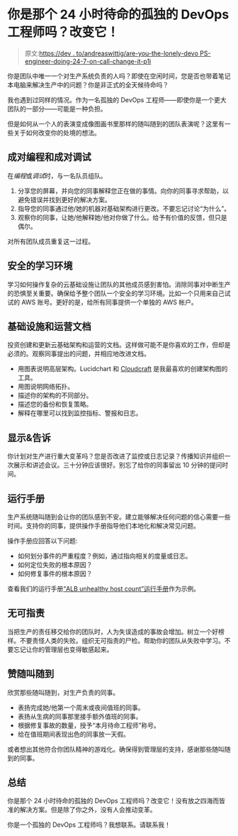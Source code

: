 # 你是那个 24 小时待命的孤独的 DevOps 工程师吗？改变它！

> 原文:[https://dev . to/andreaswittig/are-you-the-lonely-devo PS-engineer-doing-24-7-on-call-change-it-p1i](https://dev.to/andreaswittig/are-you-the-lonely-devops-engineer-doing-24-7-on-call-change-it-p1i)

你是团队中唯一一个对生产系统负责的人吗？即使在空闲时间，您是否也带着笔记本电脑来解决生产中的问题？你是非正式的全天候待命吗？

我也遇到过同样的情况。作为一名孤独的 DevOps 工程师——即使你是一个更大团队的一部分——可能是一种负担。

但是如何从一个人的表演变成像图画书里那样的随叫随到的团队表演呢？这里有一些关于如何改变你的处境的想法。

## [](#pair-programming-and-pair-debugging)成对编程和成对调试

在*编程*或*调试*时，与一名队员组队。

1.  分享您的屏幕，并向您的同事解释您正在做的事情。向你的同事寻求帮助，以避免错误并找到更好的解决方案。
2.  指导您的同事通过他/她的机器对基础架构进行更改。不要忘记讨论“为什么”。
3.  观察你的同事，让她/他解释她/他对你做了什么。给予有价值的反馈，但只是偶尔。

对所有团队成员重复这一过程。

## [](#safe-learning-environment)安全的学习环境

学习如何操作复杂的云基础设施让团队的其他成员感到害怕。消除同事对中断生产的恐惧至关重要。确保给予整个团队一个安全的学习环境。比如一个只用来自己试试的 AWS 账号。更好的是，给所有同事提供一个单独的 AWS 帐户。

## [](#infrastructure-and-operations-documentation)基础设施和运营文档

投资创建和更新云基础架构和运营的文档。这样做可能不是你喜欢的工作，但却是必须的。观察同事提出的问题，并相应地改进文档。

*   用图表说明高层架构。Lucidchart 和 [Cloudcraft](http://cloudcraft.co) 是我最喜欢的创建架构图的工具。
*   用图说明网络拓扑。
*   描述你的架构的不同部分。
*   描述您的备份和恢复策略。
*   解释在哪里可以找到监控指标、警报和日志。

## [](#show-amp-tell)显示&告诉

你计划对生产进行重大变革吗？您是否改进了监控或日志记录？传播知识并组织一次展示和讲述会议。三十分钟应该很好。别忘了给你的同事留出 10 分钟的提问时间。

## [](#runbook)运行手册

生产系统随叫随到会让你的团队感到不安。建立能够解决任何问题的信心需要一些时间。支持你的同事，提供操作手册指导他们本地化和解决常见问题。

操作手册应回答以下问题:

*   如何划分事件的严重程度？例如，通过指向相关的度量或日志。
*   如何定位失败的根本原因？
*   如何修复事件的根本原因？

查看我们的运行手册[“ALB unhealthy host count”运行手册](https://marbot.io/help/runbook-aws-applicationelb-unhealthy-host-count-metric.html)作为示例。

## [](#blameless-postmortems)无可指责

当把生产的责任移交给你的团队时，人为失误造成的事故会增加。树立一个好榜样。不要责怪人类的失败。组织无可指责的尸检。帮助你的团队从失败中学习。不要忘记让你的管理层也变得敏感起来。

## [](#praise-oncall)赞随叫随到

欣赏那些随叫随到，对生产负责的同事。

*   表扬完成她/他第一个周末或夜间值班的同事。
*   表扬从生病的同事那里接手额外值班的同事。
*   根据修复事故的数量，授予“本月待命工程师”称号。
*   给在值班期间表现出色的同事放一天假。

或者想出其他符合你团队精神的游戏化。确保得到管理层的支持，感谢那些随叫随到的同事。

## [](#summary)总结

你是那个 24 小时待命的孤独的 DevOps 工程师吗？改变它！没有放之四海而皆准的解决方案。但是除了你之外，没有人会推动变革。

你是一个孤独的 DevOps 工程师吗？我想联系。请联系我！